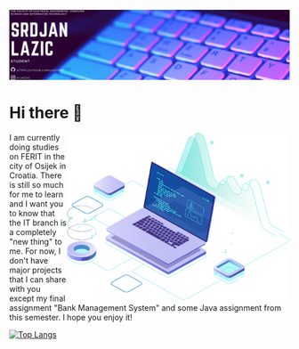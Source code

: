 ![](https://github.com/Lazic997/Lazic997/blob/main/Lazic997.png)
# Hi there 👋

<img src="https://github.com/Lazic997/Lazic997/blob/main/pc.png" align="right" width="400" height="300"> 

I am currently doing studies on FERIT in the city of Osijek in Croatia.
There is still so much for me to learn and I want you to know that the IT branch is
a completely "new thing" to me. For now, I don't have major projects that I can share with
you except my final assignment "Bank Management System" and some Java assignment from this semester.
I hope you enjoy it!
 

    
    




[![Top Langs](https://github-readme-stats.vercel.app/api/top-langs/?username=Lazic997)](https://github.com/anuraghazra/github-readme-stats)


